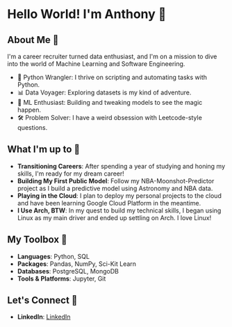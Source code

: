 # Hello World! I'm Anthony 🌟

## About Me 🚀

I'm a career recruiter turned data enthusiast, and I'm on a mission to dive into the world of Machine Learning and Software Engineering.

- 🐍 Python Wrangler: I thrive on scripting and automating tasks with Python.
- 📊 Data Voyager: Exploring datasets is my kind of adventure.
- 🤖 ML Enthusiast: Building and tweaking models to see the magic happen.
- 🛠️ Problem Solver: I have a weird obsession with Leetcode-style questions.

## What I'm up to 🌱

- **Transitioning Careers**: After spending a year of studying and honing my skills, I'm ready for my dream career!
- **Building My First Public Model**: Follow my NBA-Moonshot-Predictor project as I build a predictive model using Astronomy and NBA data.
- **Playing in the Cloud**: I plan to deploy my personal projects to the cloud and have been learning Google Cloud Platform in the meantime.
- **I Use Arch, BTW**: In my quest to build my technical skills, I began using Linux as my main driver and ended up settling on Arch. I love Linux!

## My Toolbox 🧰

- **Languages**: Python, SQL
- **Packages**: Pandas, NumPy, Sci-Kit Learn
- **Databases**: PostgreSQL, MongoDB
- **Tools & Platforms**: Jupyter, Git

## Let's Connect 🤝

- **LinkedIn**: [LinkedIn](https://www.linkedin.com/in/anthonystansall/)
